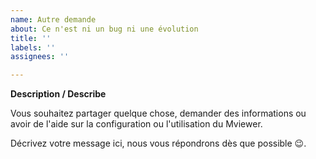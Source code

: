 ```yaml
---
name: Autre demande
about: Ce n'est ni un bug ni une évolution
title: ''
labels: ''
assignees: ''

---
```


**Description  / Describe**

Vous souhaitez partager quelque chose, demander des informations ou avoir de l'aide sur la configuration ou l'utilisation du Mviewer.

Décrivez votre message ici, nous vous répondrons dès que possible 😉.
